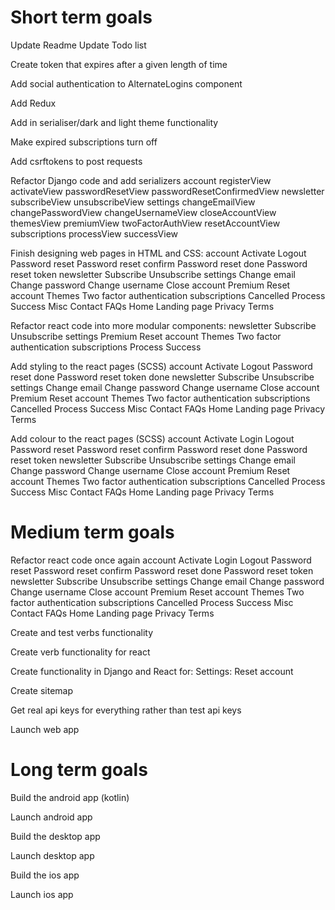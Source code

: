 # Short term goals
Update Readme
Update Todo list

Create token that expires after a given length of time

Add social authentication to AlternateLogins component

Add Redux

Add in serialiser/dark and light theme functionality

Make expired subscriptions turn off

Add csrftokens to post requests

Refactor Django code and add serializers
    account
        registerView
        activateView
        passwordResetView
        passwordResetConfirmedView
    newsletter
        subscribeView
        unsubscribeView
    settings
        changeEmailView
        changePasswordView
        changeUsernameView
        closeAccountView
        themesView
        premiumView
        twoFactorAuthView
        resetAccountView
    subscriptions
        processView
        successView

Finish designing web pages in HTML and CSS:
    account
        Activate
        Logout
        Password reset
        Password reset confirm
        Password reset done
        Password reset token
    newsletter
        Subscribe
        Unsubscribe
    settings
        Change email
        Change password
        Change username
        Close account
        Premium
        Reset account
        Themes
        Two factor authentication
    subscriptions
        Cancelled
        Process
        Success
    Misc
        Contact
        FAQs
        Home
        Landing page
        Privacy
        Terms


Refactor react code into more modular components:
    newsletter
        Subscribe
        Unsubscribe
    settings
        Premium
        Reset account
        Themes
        Two factor authentication
    subscriptions
        Process
        Success


Add styling to the react pages (SCSS)
    account
        Activate
        Logout
        Password reset done
        Password reset token done
    newsletter
        Subscribe
        Unsubscribe
    settings
        Change email
        Change password
        Change username
        Close account
        Premium
        Reset account
        Themes
        Two factor authentication
    subscriptions
        Cancelled
        Process
        Success
    Misc
        Contact
        FAQs
        Home
        Landing page
        Privacy
        Terms

Add colour to the react pages (SCSS)
    account
        Activate
        Login
        Logout
        Password reset
        Password reset confirm
        Password reset done
        Password reset token
    newsletter
        Subscribe
        Unsubscribe
    settings
        Change email
        Change password
        Change username
        Close account
        Premium
        Reset account
        Themes
        Two factor authentication
    subscriptions
        Cancelled
        Process
        Success
    Misc
        Contact
        FAQs
        Home
        Landing page
        Privacy
        Terms

# Medium term goals
Refactor react code once again
    account
        Activate
        Login
        Logout
        Password reset
        Password reset confirm
        Password reset done
        Password reset token
    newsletter
        Subscribe
        Unsubscribe
    settings
        Change email
        Change password
        Change username
        Close account
        Premium
        Reset account
        Themes
        Two factor authentication
    subscriptions
        Cancelled
        Process
        Success
    Misc
        Contact
        FAQs
        Home
        Landing page
        Privacy
        Terms

Create and test verbs functionality

Create verb functionality for react

Create functionality in Django and React for:
    Settings: Reset account

Create sitemap

Get real api keys for everything rather than test api keys

Launch web app


# Long term goals
Build the android app (kotlin)

Launch android app

Build the desktop app

Launch desktop app

Build the ios app

Launch ios app